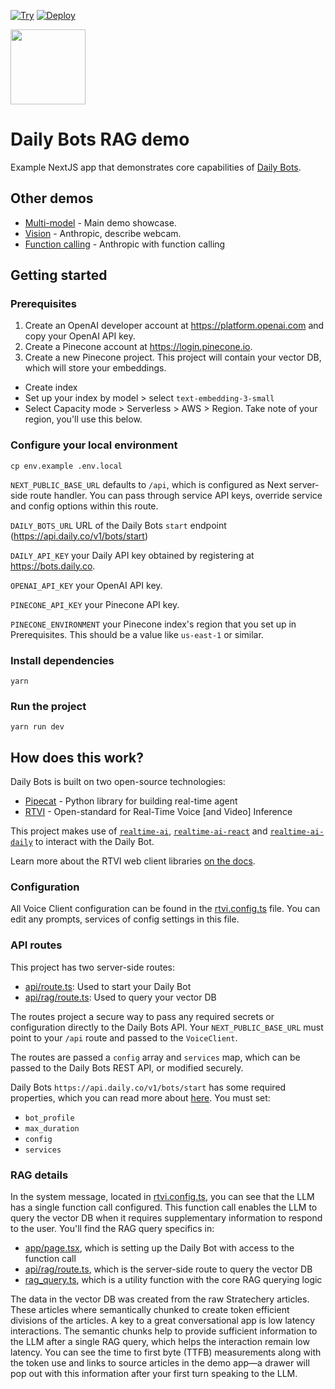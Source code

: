 [![Try](https://img.shields.io/badge/try_it-here-blue)](https://anthropic.dailybots.ai)
[![Deploy](https://img.shields.io/badge/Deploy_to_Vercel-black?style=flat&logo=Vercel&logoColor=white)](https://vercel.com/new/clone?repository-url=https%3A%2F%2Fgithub.com%2Fdaily-demos%2Fdaily-bots-web-demo&env=DAILY_BOTS_URL,DAILY_API_KEY,NEXT_PUBLIC_BASE_URL&project-name=daily-bots-demo&repository-name=daily-bots-web-demo)

<img src="public/icon.png" width="120px">

# Daily Bots RAG demo

Example NextJS app that demonstrates core capabilities of [Daily Bots](https://bots.daily.co).

## Other demos

- [Multi-model](https://github.com/daily-demos/daily-bots-web-demo/) - Main demo showcase.
- [Vision](https://github.com/daily-demos/daily-bots-web-demo/tree/khk/vision-for-launch) - Anthropic, describe webcam.
- [Function calling](https://github.com/daily-demos/daily-bots-web-demo/tree/cb/function-calling) - Anthropic with function calling

## Getting started

### Prerequisites

1. Create an OpenAI developer account at https://platform.openai.com and copy your OpenAI API key.
2. Create a Pinecone account at https://login.pinecone.io.
3. Create a new Pinecone project. This project will contain your vector DB, which will store your embeddings.

- Create index
- Set up your index by model > select `text-embedding-3-small`
- Select Capacity mode > Serverless > AWS > Region. Take note of your region, you'll use this below.

### Configure your local environment

```shell
cp env.example .env.local
```

`NEXT_PUBLIC_BASE_URL` defaults to `/api`, which is configured as Next server-side route handler. You can pass through service API keys, override service and config options within this route.

`DAILY_BOTS_URL` URL of the Daily Bots `start` endpoint (https://api.daily.co/v1/bots/start)

`DAILY_API_KEY` your Daily API key obtained by registering at https://bots.daily.co.

`OPENAI_API_KEY` your OpenAI API key.

`PINECONE_API_KEY` your Pinecone API key.

`PINECONE_ENVIRONMENT` your Pinecone index's region that you set up in Prerequisites. This should be a value like `us-east-1` or similar.

### Install dependencies

```shell
yarn
```

### Run the project

```shell
yarn run dev
```

## How does this work?

Daily Bots is built on two open-source technologies:

- [Pipecat](https://www.pipecat.ai) - Python library for building real-time agent
- [RTVI](https://github.com/rtvi-ai) - Open-standard for Real-Time Voice [and Video] Inference

This project makes use of [`realtime-ai`](https://www.npmjs.com/package/realtime-ai), [`realtime-ai-react`](https://www.npmjs.com/package/realtime-ai-react) and [`realtime-ai-daily`](https://www.npmjs.com/package/realtime-ai-daily) to interact with the Daily Bot.

Learn more about the RTVI web client libraries [on the docs](https://docs.rtvi.ai).

### Configuration

All Voice Client configuration can be found in the [rtvi.config.ts](/rtvi.config.ts) file. You can edit any prompts, services of config settings in this file.

### API routes

This project has two server-side routes:

- [api/route.ts](app/api/route.ts): Used to start your Daily Bot
- [api/rag/route.ts](app/api/rag/route.ts): Used to query your vector DB

The routes project a secure way to pass any required secrets or configuration directly to the Daily Bots API. Your `NEXT_PUBLIC_BASE_URL` must point to your `/api` route and passed to the `VoiceClient`.

The routes are passed a `config` array and `services` map, which can be passed to the Daily Bots REST API, or modified securely.

Daily Bots `https://api.daily.co/v1/bots/start` has some required properties, which you can read more about [here](https://docs.dailybots.ai/api-reference/endpoint/startBot). You must set:

- `bot_profile`
- `max_duration`
- `config`
- `services`

### RAG details

In the system message, located in [rtvi.config.ts](/rtvi.config.ts), you can see that the LLM has a single function call configured. This function call enables the LLM to query the vector DB when it requires supplementary information to respond to the user. You'll find the RAG query specifics in:

- [app/page.tsx](app/page.tsx), which is setting up the Daily Bot with access to the function call
- [api/rag/route.ts](app/api/rag/route.ts), which is the server-side route to query the vector DB
- [rag_query.ts](utils/rag_query.ts), which is a utility function with the core RAG querying logic

The data in the vector DB was created from the raw Stratechery articles. These articles where semantically chunked to create token efficient divisions of the articles. A key to a great conversational app is low latency interactions. The semantic chunks help to provide sufficient information to the LLM after a single RAG query, which helps the interaction remain low latency. You can see the time to first byte (TTFB) measurements along with the token use and links to source articles in the demo app—a drawer will pop out with this information after your first turn speaking to the LLM.

